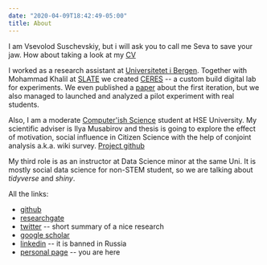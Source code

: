 ```yaml
---
date: "2020-04-09T18:42:49-05:00"
title: About
---
```


I am Vsevolod Suschevskiy, but i will ask you to call me Seva to save your jaw. How about taking a look at my [CV](https://github.com/vvseva/cv/raw/master/Vsevolod_Suschevskiy_sCV.pdf)

I worked as a research assistant at [Universitetet i Bergen](https://www.uib.no/en/persons/Vsevolod.Suschevskiy). Together with Mohammad Khalil at [SLATE](https://slate.uib.no/) we created [CERES](https://ceres.apps.slate.uib.no/experiment/) -- a custom build digital lab for experiments. We even published a [paper](https://www.researchgate.net/publication/350874550_Creating_a_Course_Recommendation_System_for_Exchange_Students) about the first iteration, but we also managed to launched and analyzed a pilot experiment with real students.

Also, I am a moderate [Computer'ish Science](https://spb.hse.ru/en/ma/computer/) student at HSE University. My scientific adviser is Ilya Musabirov and thesis is going to explore the effect of motivation, social influence in Citizen Science with the help of conjoint analysis a.k.a. wiki survey. [Project github](https://github.com/vvseva/vignexp)

My third role is as an instructor at Data Science minor at the same Uni. It is mostly social data science for non-STEM student, so we are talking about _tidyverse_ and _shiny_.

All the links:

* [github](https://github.com/vvseva)
* [researchgate](https://www.researchgate.net/profile/Vsevolod-Suschevskiy-2)
* [twitter](https://twitter.com/vvsuschevskiy) -- short summary of a nice research
* [google scholar](https://scholar.google.ru/citations?user=TycFXMIAAAAJ&hl=en)
* [linkedin](https://www.linkedin.com/in/vsevolod-suschevskiy-131a45178/) -- it is banned in Russia
* [personal page](https://vvseva.netlify.app/) -- you are here

